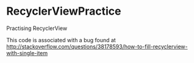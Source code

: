 # RecyclerViewPractice
Practising RecyclerView

This code is associated with a bug found at http://stackoverflow.com/questions/38178593/how-to-fill-recyclerview-with-single-item
